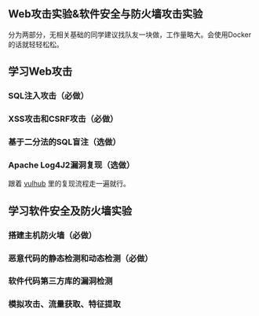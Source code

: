 ## Web攻击实验&软件安全与防火墙攻击实验
分为两部分，无相关基础的同学建议找队友一块做，工作量略大。会使用Docker的话就轻轻松松。

## 学习Web攻击
### SQL注入攻击（必做）

### XSS攻击和CSRF攻击（必做）


### 基于二分法的SQL盲注（选做）


### Apache Log4J2漏洞复现（选做）
跟着 [vulhub](https://github.com/vulhub/vulhub/tree/master/log4j/CVE-2021-44228) 里的复现流程走一遍就行。



## 学习软件安全及防火墙实验
### 搭建主机防火墙（必做）

### 恶意代码的静态检测和动态检测（必做）

### 软件代码第三方库的漏洞检测

### 模拟攻击、流量获取、特征提取